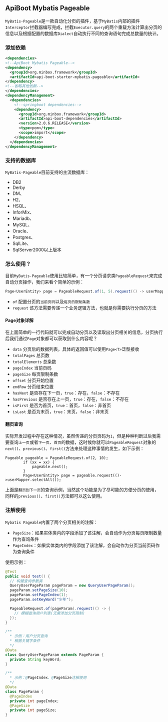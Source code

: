 ## ApiBoot Mybatis Pageable

`MyBatis-Pageable`是一款自动化分页的插件，基于`MyBatis`内部的插件`Interceptor`拦截器编写完成，拦截`Executor.query`的两个重载方法计算出分页的信息以及根据配置的数据库`Dialect`自动执行不同的查询语句完成总数量的统计。

### 添加依赖

```xml
<dependencies>
<!--ApiBoot Mybatis Pageable-->
<dependency>
  <groupId>org.minbox.framework</groupId>
  <artifactId>api-boot-starter-mybatis-pageable</artifactId>
</dependency>
<!--省略其他依赖-->
</dependencies>
<dependencyManagement>
  <dependencies>
    <!--springboot dependencies-->
    <dependency>
      <groupId>org.minbox.framework</groupId>
      <artifactId>api-boot-dependencies</artifactId>
      <version>2.0.6.RELEASE</version>
      <type>pom</type>
      <scope>import</scope>
    </dependency>
  </dependencies>
</dependencyManagement>
```



### 支持的数据库
`MyBatis-Pageable`目前支持的主流数据库：
- DB2
- Derby
- DM、
- H2、
- HSQL、
- InforMix、
- Mariadb、
- MySQL、
- Oracle、
- Postgres、
- SqlLite、
- SqlServer2000以上版本

### 怎么使用？
目前`MyBatis-Pageable`使用比较简单，有一个分页请求类`PageableRequest`来完成自动分页操作，我们来看个简单的示例：
```java
Page<UserEntity> page = PageableRequest.of(1, 5).request(() -> userMapper.selectAll());
```

- `of`  配置分页的`当前页码`以及`每页的限制条数`
- `request` 该方法需要传递一个业务逻辑方法，也就是你需要执行分页的方法

#### Page对象详解
在上面简单的一行代码就可以完成自动分页以及读取出分页相关的信息，分页执行后我们通过`Page`对象都可以获取到什么内容呢？
- `data` 分页后的数据列表，具体的返回值可以使用`Page<T>`泛型接收
- `totalPages` 总页数
- `totalElements` 总条数
- `pageIndex` 当前页码
- `pageSize` 每页限制条数
- `offset` 分页开始位置
- `endRow` 分页结束位置
- `hasNext` 是否存在下一页，`true`：存在，`false`：不存在
- `hasPrevious` 是否存在上一页，`true`：存在，`false`：不存在
- `isFirst` 是否为首页，`true`：首页，`false`：非首页
- `isLast` 是否为末页，`true`：末页，`false`：非末页

#### 翻页查询
实际开发过程中存在这种情况，虽然传递的分页页码为`1`，但是种种判断过后我需要查询`上一页`或者`下一页`、`首页`的数据，这时候你就可以`PageableRequest`对象的`next()`、`previous()`、`first()`方法来处理这种事情的发生，如下示例：
```
Pageable pageable = PageableRequest.of(2, 10);
        if (xx = xx) {
            pageable.next();
        }
        Page<UserEntity> page = pageable.request(()->userMapper.selectAll());
```
上面是`翻页到下一页`的查询示例，当然这个功能是为了尽可能的方便分页的使用，同样的`previous()`、`first()`方法都可以这么使用。

### 注解使用

`Mybatis Pageable`内置了两个分页相关的注解：

- `PageSize`：如果实体类内的字段添加了该注解，会自动作为分页每页限制数量作为查询条件
- `PageIndex`：如果实体类内的字段添加了该注解，会自动作为分页当前页码作为查询条件

使用示例：

```java
@Test
public void test() {
  // 构建查询参数类
  QueryUserPageParam pageParam = new QueryUserPageParam();
  pageParam.setPageSize(10);
  pageParam.setPageIndex(1);
  pageParam.setKeyWord("少年");

  PageableRequest.of(pageParam).request(() -> {
    // 模糊查询用户列表(无需添加分页限制)
  });
}

/**
  * 示例：用户分页查询
  * 根据关键字条件
  */
@Data
class QueryUserPageParam extends PageParam {
  private String keyWord;
}

/**
  * 示例：@PageIndex、@PageSize注解使用
  */
@Data
class PageParam {
  @PageIndex
  private int pageIndex;
  @PageSize
  private int pageSize;
}
```

